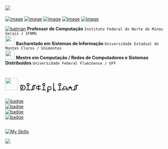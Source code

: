 # <a href="https://github.com/adrianoifnmg"><img src="https://github.com/adrianoifnmg/adrianoifnmg/blob/main/icons/logo.png"></a>

[![image](https://img.shields.io/badge/Instagram-BF31A2?style=for-the-badge&logo=instagram&logoColor=white)](https://www.instagram.com/adrianoantunesp/) [![image](https://img.shields.io/badge/Facebook-1877F2?style=for-the-badge&logo=facebook&logoColor=white)](https://www.facebook.com/adrianoantunesp/) [![image](https://img.shields.io/badge/YouTube-FF0000?style=for-the-badge&logo=youtube&logoColor=white)](https://www.youtube.com/@estruturasdedados1) [![image](https://img.shields.io/badge/LinkedIn-1E8293?style=for-the-badge&logo=linkedin&logoColor=white)](https://www.linkedin.com/in/adrianoantunesp/)
[![image](https://img.shields.io/static/v1?label=&message=LATTES&color=1c4428&logo=Letterboxd&style=for-the-badge&logoColor=white)](http://lattes.cnpq.br/6880454931131515)

[![batman](https://github.com/mlteal/custom-emoji/blob/master/batman.gif)](#) **Professor de Computação** ` Instituto Federal do Norte de Minas Gerais / IFNMG ` <br />
[<img src="https://github.com/mlteal/custom-emoji/blob/master/woohoo.gif" width="30" height="30">](#) **Bacharelado em Sistemas de Informação** ` Universidade Estadual de Montes Claros / Unimontes ` <br />
[<img src="https://github.com/mlteal/custom-emoji/blob/master/penguin-dance.gif" width="30" height="28">](#) **Mestre em Computação / Redes de Computadores e Sistemas Distribuídos** ` Universidade Federal Fluminense / UFF `

# [<img src="https://github.com/adrianoifnmg/adrianoifnmg/blob/main/icons/vader3.gif" height="40">](#) ⟄⟟⎎⍧⟟⍴ᚳ⟟☊⍲⎎

[![badge](https://img.shields.io/badge/_SISTEMAS_DE_INFORMAÇÃO_-_ESTRUTURAS_DE_DADOS_1_-21842e)](https://github.com/adrianoifnmg/EstruturasDeDados1)
<br />
[![badge](https://img.shields.io/badge/_SISTEMAS_DE_INFORMAÇÃO_-_ADMINISTRAÇÃO_DE_REDES_-21842e)](https://github.com/adrianoifnmg/AdministracaoRedes)
<br />
[![badge](https://img.shields.io/badge/_SISTEMAS_DE_INFORMAÇÃO_-_SISTEMAS_DISTRIBUÍDOS_-21842e)](https://github.com/adrianoifnmg/SistemasDistribuidos)
<br />
[![badge](https://img.shields.io/badge/_SISTEMAS_DE_INFORMAÇÃO_-_REDES_DE_COMPUTADORES_-E7ECF0)](#)
## 

[![My Skills](https://skillicons.dev/icons?i=devto,linux,py,c,js,php,mysql,bash,vscode,aws,docker,git&theme=light)](#)


<a href="#"><img src="https://github.com/adrianoifnmg/adrianoifnmg/blob/main/icons/dino.gif" align="center"></a>
